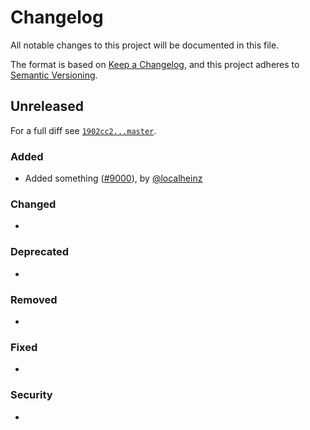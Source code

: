 # Changelog

All notable changes to this project will be documented in this file.

The format is based on [Keep a Changelog](https://keepachangelog.com/en/1.0.0/), and this project adheres to [Semantic Versioning](https://semver.org/spec/v2.0.0.html).

## Unreleased

For a full diff see [`1902cc2...master`](https://github.com/localheinz/php-library-template/compare/1902cc2...master).

### Added

* Added something ([#9000](https://github.com/localheinz/php-library-template/pull/9000)), by [@localheinz](https://github.com/localheinz)

### Changed

*

### Deprecated

*

### Removed

*

### Fixed

*

### Security

*
